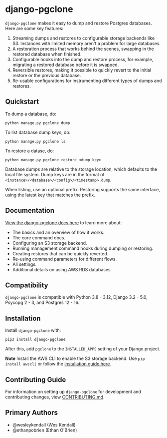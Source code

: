 # django-pgclone

`django-pgclone` makes it easy to dump and restore Postgres databases.
Here are some key features:

1. Streaming dumps and restores to configurable storage backends like S3. Instances with limited memory aren't a problem for large databases.
2. A restoration process that works behind the scenes, swapping in the restored database when finished.
3. Configurable hooks into the dump and restore process, for example, migrating a restored database before it is swapped.
4. Reversible restores, making it possible to quickly revert to the initial restore or the previous database.
5. Re-usable configurations for instrumenting different types of dumps and restores.

## Quickstart

To dump a database, do:

    python manage.py pgclone dump

To list database dump keys, do:

    python manage.py pgclone ls

To restore a datase, do:

    python manage.py pgclone restore <dump_key>

Database dumps are relative to the storage location, which defaults to the local file system. Dump keys are in the format of `<instance>/<database>/<config>/<timestamp>.dump`.

When listing, use an optional prefix. Restoring supports the same interface, using the latest key that matches the prefix.

## Documentation

[View the django-pgclone docs here](https://django-pgclone.readthedocs.io/) to learn more about:

* The basics and an overview of how it works.
* The core command docs.
* Configuring an S3 storage backend.
* Running management command hooks during dumping or restoring.
* Creating restores that can be quickly reverted.
* Re-using command parameters for different flows.
* All settings.
* Additional details on using AWS RDS databases.

## Compatibility

`django-pgclone` is compatible with Python 3.8 - 3.12, Django 3.2 - 5.0, Psycopg 2 - 3, and Postgres 12 - 16.

## Installation

Install `django-pgclone` with:

    pip3 install django-pgclone
After this, add `pgclone` to the `INSTALLED_APPS` setting of your Django project.

**Note**  Install the AWS CLI to enable the S3 storage backend. Use `pip install awscli` or follow the [installation guide here](https://docs.aws.amazon.com/cli/latest/userguide/getting-started-install.html).

## Contributing Guide

For information on setting up `django-pgclone` for development and contributing changes, view [CONTRIBUTING.md](CONTRIBUTING.md).

## Primary Authors

- @wesleykendall (Wes Kendall)
- @ethanpobrien (Ethan O'Brien)
